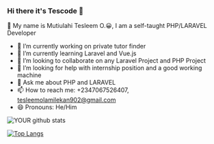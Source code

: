 ### Hi there it's Tescode 👋

🌱 My name is Mutiulahi Tesleem O.😀, I am a self-taught PHP/LARAVEL Developer

- 🔭 I’m currently working on private tutor finder
- 🌱 I’m currently learning Laravel and Vue.js
- 👯 I’m looking to collaborate on any Laravel Project and PHP Project 
- 🤔 I’m looking for help with internship position and a good working machine
- 💬 Ask me about PHP and LARAVEL 
- 📫 How to reach me: +2347067526407, tesleemolamilekan902@gmail.com
- 😄 Pronouns: He/Him

![YOUR github stats](https://github-readme-stats.vercel.app/api?username=mutiulahi)



[![Top Langs](https://github-readme-stats.vercel.app/api/top-langs/?username=mutiulahi&langs_count=6)](https://github.com/mutiulahi/github-readme-stats)
